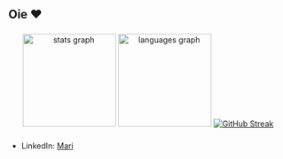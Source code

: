 <h2 align="left">Oie ❤</h2>

###

<div align="center">
  <img src="https://github-readme-stats.vercel.app/api?username=xmarimarquesh&hide_title=false&hide_rank=false&show_icons=true&include_all_commits=false&count_private=false&disable_animations=false&theme=jolly&locale=en&hide_border=true" height="168" alt="stats graph"  />
   <img src="https://github-readme-stats.vercel.app/api/top-langs?username=xmarimarquesh&locale=en&hide_title=false&layout=compact&card_width=320&langs_count=12&theme=jolly&hide_border=true" height="168" alt="languages graph"  />
  <a href="https://git.io/streak-stats"><img src="https://github-readme-streak-stats.herokuapp.com?user=xmarimarquesh&theme=jolly&hide_border=true&exclude_days=Sun%2CSat&card_width=634&card_height=145" alt="GitHub Streak" /></a>

</div>

###

- LinkedIn: [Mari](https://br.linkedin.com/in/mariana-hipolito-386810300)
